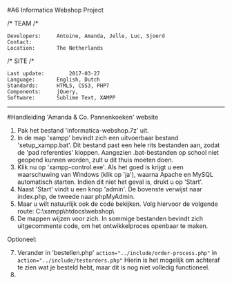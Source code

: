 #A6 Informatica Webshop Project

/\* TEAM /\*

	Developers:		Antoine, Amanda, Jelle, Luc, Sjoerd  
	Contact:		  
	Location:		The Netherlands

/\* SITE /\*

	Last update:		2017-03-27  
	Language:		English, Dutch  
	Standards:		HTML5, CSS3, PHP7  
	Components:		jQuery,   
	Software:		Sublime Text, XAMPP

---

#Handleiding 'Amanda & Co. Pannenkoeken' website

1. Pak het bestand 'informatica-webshop.7z' uit.
2. In de map 'xampp' bevindt zich een uitvoerbaar bestand 'setup_xampp.bat'. Dit bestand past een hele rits bestanden aan, zodat de 'pad referenties' kloppen. Aangezien .bat-bestanden op school niet geopend kunnen worden, zult u dit thuis moeten doen.
3. Klik nu op 'xampp-control.exe'. Als het goed is krijgt u een waarschuwing van Windows (klik op 'ja'), waarna Apache en MySQL automatisch starten. Indien dit niet het geval is, drukt u op 'Start'.
4. Naast 'Start' vindt u een knop 'admin'. De bovenste verwijst naar index.php, de tweede naar phpMyAdmin.
5. Maar u wilt natuurlijk ook de code bekijken. Volg hiervoor de volgende route: C:\xampp\htdocs\webshop\
6. De mappen wijzen voor zich. In sommige bestanden bevindt zich uitgecommente code, om het ontwikkelproces openbaar te maken.

Optioneel:

7. Verander in 'bestellen.php' `action="../include/order-process.php"` in `action="../include/testorders.php"` Hierin is het mogelijk om achteraf te zien wat je besteld hebt, maar dit is nog niet volledig functioneel.
8. 
